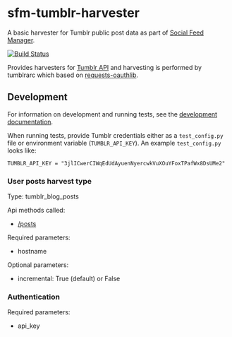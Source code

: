 # sfm-tumblr-harvester
A basic harvester for Tumblr public post data as part of [Social Feed Manager](https://gwu-libraries.github.io/sfm-ui). 

[![Build Status](https://travis-ci.org/gwu-libraries/sfm-tumblr-harvester.svg?branch=master)](https://travis-ci.org/gwu-libraries/sfm-tumblr-harvester)

Provides harvesters for [Tumblr API](https://www.tumblr.com/docs/en/api/v2) and harvesting is performed by tumblrarc which
based on [requests-oauthlib](https://github.com/requests/requests-oauthlib).

## Development

For information on development and running tests, see the [development documentation](http://sfm.readthedocs.io/en/latest/development.html).

When running tests, provide Tumblr credentials either as a `test_config.py` file or environment variable (`TUMBLR_API_KEY`).
An example `test_config.py` looks like:

    TUMBLR_API_KEY = "3jlICwerCIWqEdUdAyuenNyercwkVuXOuYFoxTPafWx8DsUMe2"

### User posts harvest type

Type: tumblr_blog_posts

Api methods called:

  * [/posts](https://www.tumblr.com/docs/en/api/v2#posts)

Required parameters:

  * hostname

Optional parameters:

  * incremental: True (default) or False
 

### Authentication

Required parameters:

  * api_key

